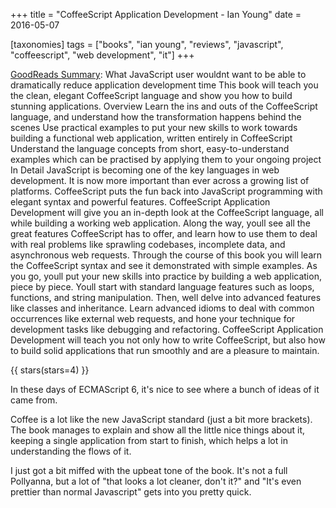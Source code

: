 +++
title = "CoffeeScript Application Development - Ian Young"
date = 2016-05-07

[taxonomies]
tags = ["books", "ian young", "reviews", "javascript", "coffeescript", "web development", "it"]
+++

[GoodReads Summary](https://www.goodreads.com/book/show/18430540-coffeescript-application-development):
What JavaScript user wouldnt want to be able to dramatically reduce
application development time This book will teach you the clean, elegant
CoffeeScript language and show you how to build stunning applications.
Overview Learn the ins and outs of the CoffeeScript language, and understand
how the transformation happens behind the scenes Use practical examples to put
your new skills to work towards building a functional web application, written
entirely in CoffeeScript Understand the language concepts from short,
easy-to-understand examples which can be practised by applying them to your
ongoing project In Detail JavaScript is becoming one of the key languages in
web development. It is now more important than ever across a growing list of
platforms. CoffeeScript puts the fun back into JavaScript programming with
elegant syntax and powerful features. CoffeeScript Application Development
will give you an in-depth look at the CoffeeScript language, all while
building a working web application. Along the way, youll see all the great
features CoffeeScript has to offer, and learn how to use them to deal with
real problems like sprawling codebases, incomplete data, and asynchronous web
requests. Through the course of this book you will learn the CoffeeScript
syntax and see it demonstrated with simple examples. As you go, youll put your
new skills into practice by building a web application, piece by piece. Youll
start with standard language features such as loops, functions, and string
manipulation. Then, well delve into advanced features like classes and
inheritance. Learn advanced idioms to deal with common occurrences like
external web requests, and hone your technique for development tasks like
debugging and refactoring. CoffeeScript Application Development will teach you
not only how to write CoffeeScript, but also how to build solid applications
that run smoothly and are a pleasure to maintain.


<!-- more -->

{{ stars(stars=4) }}

In these days of ECMAScript 6, it's nice to see where a bunch of ideas of it
came from.

Coffee is a lot like the new JavaScript standard (just a bit more brackets).
The book manages to explain and show all the little nice things about it,
keeping a single application from start to finish, which helps a lot in
understanding the flows of it.

I just got a bit miffed with the upbeat tone of the book. It's not a full
Pollyanna, but a lot of "that looks a lot cleaner, don't it?" and "It's even
prettier than normal Javascript" gets into you pretty quick.
